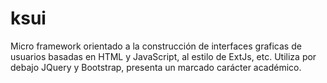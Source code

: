 # ksui
Micro framework orientado a la construcción de interfaces graficas de usuarios basadas en HTML y JavaScript, al estilo de ExtJs, etc. Utiliza por debajo JQuery y Bootstrap, presenta un marcado carácter académico.

